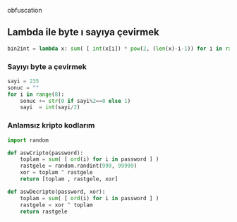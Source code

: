 obfuscation

## Lambda ile byte ı sayıya çevirmek
```python
bin2int = lambda x: sum( [ int(x[i]) * pow(2, (len(x)-i-1)) for i in range(len(x)) ] )
```

### Sayıyı byte a çevirmek
```python
sayi = 235
sonuc = ""
for i in range(8):
    sonuc += str(0 if sayi%2==0 else 1)
    sayi  = int(sayi/2)
```



### Anlamsız kripto kodlarım
```python
import random

def aswCripto(password):
    toplam = sum( [ ord(i) for i in password ] )
    rastgele = random.randint(999, 99999)
    xor = toplam ^ rastgele
    return [toplam , rastgele, xor]

def aswDecripto(password, xor):
    toplam = sum( [ ord(i) for i in password ] )
    rastgele = xor ^ toplam
    return rastgele


```
